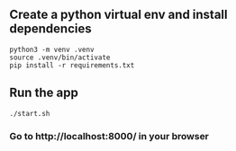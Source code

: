 

## Create a python virtual env and install dependencies
```
python3 -m venv .venv
source .venv/bin/activate
pip install -r requirements.txt
```

## Run the app
```
./start.sh
```

### Go to http://localhost:8000/ in your browser
